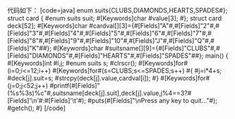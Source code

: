 代码如下：
[code=java]
enum suits{CLUBS,DIAMONDS,HEARTS,SPADES#};
struct card
{
	#enum suits suit;
	#[Keywords]char #value[3];
#};
struct card deck[52];
#[Keywords]char #cardval[][3]={#[Fields]"A"#,#[Fields]"2"#,#[Fields]"3"#,#[Fields]"4"#,#[Fields]"5"#,#[Fields]"6"#,#[Fields]"7"#,#[Fields]"8"#,#[Fields]"9"#,#[Fields]"10"#,#[Fields]"J"#,#[Fields]"Q"#,#[Fields]"K"##};
#[Keywords]char #suitsname[][9]={#[Fields]"CLUBS"#,#[Fields]"DIAMONDS"#,#[Fields]"HEARTS"#,#[Fields]"SPADES"##};
main()
{
	#[Keywords]int #i,j;
	#enum suits s;
	#clrscr();
	#[Keywords]for#(i=0;i<=12;i++)
		#[Keywords]for#(s=CLUBS;s<=SPADES;s++)
		#{
			#j=i*4+s;
			#deck[j].suit=s;
			#strcpy(deck[j].value,cardval[i]);
		#}
	#[Keywords]for#(j=0;j<52;j++)
		#printf(#[Fields]"(%s%3s)%c"#,suitsname[deck[j].suit],deck[j].value,j%4==3?#[Fields]'\n'#:#[Fields]'\t'#);
	#puts(#[Fields]"\nPress any key to quit..."#);
	#getch();
#}
[/code]